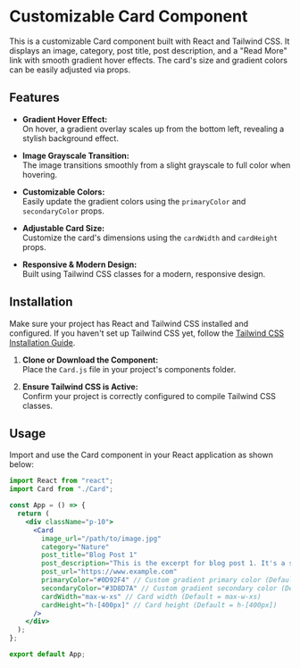 # Customizable Card Component

This is a customizable Card component built with React and Tailwind CSS. It displays an image, category, post title, post description, and a "Read More" link with smooth gradient hover effects. The card's size and gradient colors can be easily adjusted via props.

## Features

- **Gradient Hover Effect:**  
  On hover, a gradient overlay scales up from the bottom left, revealing a stylish background effect.
- **Image Grayscale Transition:**  
  The image transitions smoothly from a slight grayscale to full color when hovering.

- **Customizable Colors:**  
  Easily update the gradient colors using the `primaryColor` and `secondaryColor` props.

- **Adjustable Card Size:**  
  Customize the card's dimensions using the `cardWidth` and `cardHeight` props.
- **Responsive & Modern Design:**  
  Built using Tailwind CSS classes for a modern, responsive design.

## Installation

Make sure your project has React and Tailwind CSS installed and configured. If you haven't set up Tailwind CSS yet, follow the [Tailwind CSS Installation Guide](https://tailwindcss.com/docs/installation).

1. **Clone or Download the Component:**  
   Place the `Card.js` file in your project's components folder.

2. **Ensure Tailwind CSS is Active:**  
   Confirm your project is correctly configured to compile Tailwind CSS classes.

## Usage

Import and use the Card component in your React application as shown below:

```jsx
import React from "react";
import Card from "./Card";

const App = () => {
  return (
    <div className="p-10">
      <Card
        image_url="/path/to/image.jpg"
        category="Nature"
        post_title="Blog Post 1"
        post_description="This is the excerpt for blog post 1. It's a short summary of the article."
        post_url="https://www.example.com"
        primaryColor="#0D92F4" // Custom gradient primary color (Default)
        secondaryColor="#3D8D7A" // Custom gradient secondary color (Default)
        cardWidth="max-w-xs" // Card width (Default = max-w-xs)
        cardHeight="h-[400px]" // Card height (Default = h-[400px])
      />
    </div>
  );
};

export default App;
```
